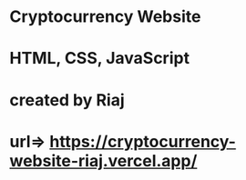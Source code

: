 # Cryptocurrency Website
# HTML, CSS, JavaScript
# created by Riaj
# url=> https://cryptocurrency-website-riaj.vercel.app/
